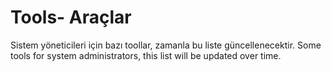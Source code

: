 # Tools- Araçlar
Sistem yöneticileri için bazı toollar, zamanla bu liste güncellenecektir.
Some tools for system administrators, this list will be updated over time.
